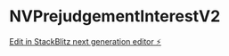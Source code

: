# NVPrejudgementInterestV2

[Edit in StackBlitz next generation editor ⚡️](https://stackblitz.com/~/github.com/musubitechnology/NVPrejudgementInterestV2)